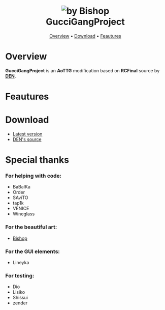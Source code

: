 <h1 align="center">
  <br>
  <a><img src="https://i.imgur.com/72NvqqP.png" alt="by Bishop"></a>
  <br>
  GucciGangProject
  <br>
</h1>

<p align="center">
  <a href="#overview">Overview</a>
  •
  <a href="#download">Download</a>
  •
  <a href="#feautures">Feautures</a>
</p>


# Overview
**GucciGangProject** is an **AoTTG** modification based on **RCFinal** source by **[DEN](#download)**.
# Feautures

# Download
* [Latest version](#download)
* [DEN's source](#download)

# Special thanks
### For helping with code:
* BaBaIKa
* Order
* SAviTO
* tap1k
* VENICE
* Wineglass
### For the beautiful art:
* [Bishop](https://vk.com/bishoptyan)
### For the GUI elements:
* Lineyka
### For testing:
* Dio
* Lisiko
* Shissui
* zender
